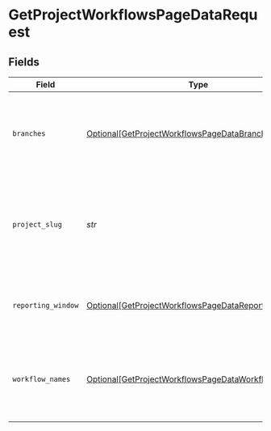 # GetProjectWorkflowsPageDataRequest


## Fields

| Field                                                                                                                         | Type                                                                                                                          | Required                                                                                                                      | Description                                                                                                                   |
| ----------------------------------------------------------------------------------------------------------------------------- | ----------------------------------------------------------------------------------------------------------------------------- | ----------------------------------------------------------------------------------------------------------------------------- | ----------------------------------------------------------------------------------------------------------------------------- |
| `branches`                                                                                                                    | [Optional[GetProjectWorkflowsPageDataBranches]](../../models/operations/getprojectworkflowspagedatabranches.md)               | :heavy_minus_sign:                                                                                                            | The names of VCS branches to include in branch-level workflow metrics.                                                        |
| `project_slug`                                                                                                                | *str*                                                                                                                         | :heavy_check_mark:                                                                                                            | Project slug in the form `vcs-slug/org-name/repo-name`. The `/` characters may be URL-escaped.                                |
| `reporting_window`                                                                                                            | [Optional[GetProjectWorkflowsPageDataReportingWindow]](../../models/operations/getprojectworkflowspagedatareportingwindow.md) | :heavy_minus_sign:                                                                                                            | The time window used to calculate summary metrics.                                                                            |
| `workflow_names`                                                                                                              | [Optional[GetProjectWorkflowsPageDataWorkflowNames]](../../models/operations/getprojectworkflowspagedataworkflownames.md)     | :heavy_minus_sign:                                                                                                            | The names of workflows to include in workflow-level metrics.                                                                  |
